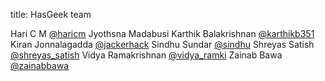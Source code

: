 title: HasGeek team

Hari C M [@haricm](http://twitter.com/haricm)
Jyothsna Madabusi 
Karthik Balakrishnan [@karthikb351](https://twitter.com/karthikb351)
Kiran Jonnalagadda [@jackerhack](https://twitter.com/jackerhack)
Sindhu Sundar [@sindhu](http://twitter.com/sindhu)
Shreyas Satish [@shreyas_satish](https://twitter.com/shreyas_satish)
Vidya Ramakrishnan [@vidya_ramki](https://twitter.com/vidya_ramki)
Zainab Bawa [@zainabbawa](https://twitter.com/zainabbawa)